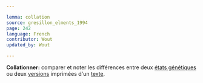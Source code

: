 ```yaml
---

lemma: collation
source: gresillon_elments_1994
page: 242
language: French
contributor: Wout
updated_by: Wout

---
```


**Collationner:** comparer et noter les différences entre deux [états génétiques](writingStage.html) ou deux [versions](version.html) imprimées d'un [texte](text.html).
